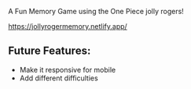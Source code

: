 A Fun Memory Game using the One Piece jolly rogers!

https://jollyrogermemory.netlify.app/

## Future Features:

- Make it responsive for mobile
- Add different difficulties
